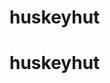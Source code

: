 # huskeyhut
# huskeyhut
<!-- Creating a mobile-first application to have a responsive portfolio>

<!-- Decided to make a portfolio not on myself at this time since I could be more creative and this is based on my dog>

<!-- Utilized bootstrap for help with the styling>

<!-- This project is to have a website for my puppy, Bulma  so that way if she ever got lost then someone can access this website and contact me ASAP >

<!-- Utilized formspree for my form in content in order for an email to be sent to me regarding if someone finds her>

<!--Been trying to make commits mutliple times on 6.23 and it is not working, I took a screenshot to show that I tried many times>

<!-- Still attemting to make a lot of commits and getting error messages:$ git push
Enter passphrase for key '/c/Users/shelb/.ssh/id_rsa':
To github.com:shandfield/huskyhut.git
 ! [rejected]        master -> master (fetch first)
error: failed to push some refs to 'github.com:shandfield/huskyhut.git'
hint: Updates were rejected because the remote contains work that you do
hint: not have locally. This is usually caused by another repository pushing
hint: to the same ref. You may want to first integrate the remote changes
hint: (e.g., 'git pull ...') before pushing again.
hint: See the 'Note about fast-forwards' in 'git push --help' for details.-- >
